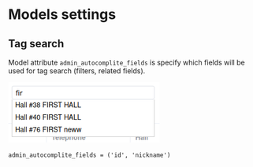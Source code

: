 # Models settings

## Tag search

Model attribute `admin_autocomplite_fields` is specify which fields will be used for tag search (filters, related fields).

![tag-search](tag-search.png)

```
admin_autocomplite_fields = ('id', 'nickname')
```
